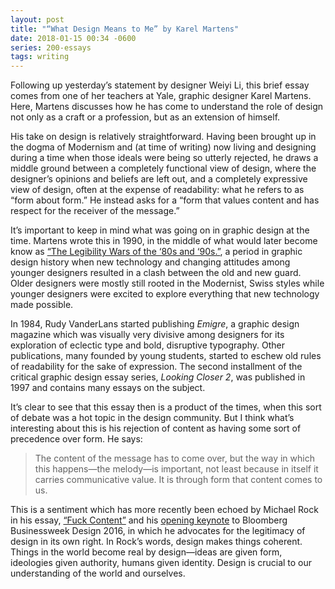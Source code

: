 ```yaml
---
layout: post
title: "“What Design Means to Me” by Karel Martens"
date: 2018-01-15 00:34 -0600
series: 200-essays
tags: writing
---
```

Following up yesterday’s statement by designer Weiyi Li, this brief essay comes from one of her teachers at Yale, graphic designer Karel Martens. Here, Martens discusses how he has come to understand the role of design not only as a craft or a profession, but as an extension of himself. 

His take on design is relatively straightforward. Having been brought up in the dogma of Modernism and (at time of writing) now living and designing during a time when those ideals were being so utterly rejected, he draws a middle ground between a completely functional view of design, where the designer’s opinions and beliefs are left out, and a completely expressive view of design, often at the expense of readability: what he refers to as “form about form.” He instead asks for a “form that values content and has respect for the receiver of the message.”

It’s important to keep in mind what was going on in graphic design at the time. Martens wrote this in 1990, in the middle of what would later become know as [“The Legibility Wars of the ‘80s and ‘90s.”](http://www.printmag.com/typography/legibility-wars-translation-typography/), a period in graphic design history when new technology and changing attitudes among younger designers resulted in a clash between the old and new guard. Older designers were mostly still rooted in the Modernist, Swiss styles while younger designers were excited to explore everything that new technology made possible.

In 1984, Rudy VanderLans started publishing *Emigre*, a graphic design magazine which was visually very divisive among designers for its exploration of eclectic type and bold, disruptive typography. Other publications, many founded by young students, started to eschew old rules of readability for the sake of expression. The second installment of the critical graphic design essay series, *Looking Closer 2*, was published in 1997 and contains many essays on the subject.

It’s clear to see that this essay then is a product of the times, when this sort of debate was a hot topic in the design community. But I think what’s interesting about this is his rejection of content as having some sort of precedence over form. He says:

> The content of the message has to come over, but the way in which this happens—the melody—is important, not least because in itself it carries communicative value. It is through form that content comes to us. 

This is a sentiment which has more recently been echoed by Michael Rock in his essay, [“Fuck Content”](https://2x4.org/ideas/2/fuck-content/) and his [opening keynote](https://www.bloomberg.com/news/videos/2016-06-02/bloomberg-businessweek-design-2016-michael-rock) to Bloomberg Businessweek Design 2016, in which he advocates for the legitimacy of design in its own right. In Rock’s words, design makes things coherent. Things in the world become real by design—ideas are given form, ideologies given authority, humans given identity. Design is crucial to our understanding of the world and ourselves. 